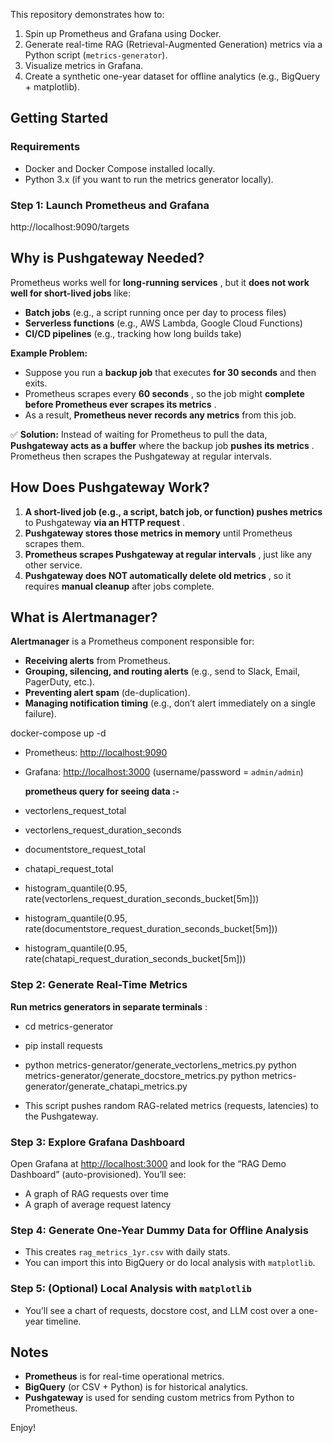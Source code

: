 


This repository demonstrates how to:

1. Spin up Prometheus and Grafana using Docker.
2. Generate real-time RAG (Retrieval-Augmented Generation) metrics via a Python script (`metrics-generator`).
3. Visualize metrics in Grafana.
4. Create a synthetic one-year dataset for offline analytics (e.g., BigQuery + matplotlib).

## Getting Started

### Requirements

- Docker and Docker Compose installed locally.
- Python 3.x (if you want to run the metrics generator locally).

### Step 1: Launch Prometheus and Grafana

http://localhost:9090/targets 

## **Why is Pushgateway Needed?**

Prometheus works well for  **long-running services** , but it **does not work well for short-lived jobs** like:

* **Batch jobs** (e.g., a script running once per day to process files)
* **Serverless functions** (e.g., AWS Lambda, Google Cloud Functions)
* **CI/CD pipelines** (e.g., tracking how long builds take)

**Example Problem:**

* Suppose you run a **backup job** that executes **for 30 seconds** and then exits.
* Prometheus scrapes every  **60 seconds** , so the job might  **complete before Prometheus ever scrapes its metrics** .
* As a result, **Prometheus never records any metrics** from this job.

✅ **Solution:** Instead of waiting for Prometheus to pull the data, **Pushgateway acts as a buffer** where the backup job  **pushes its metrics** . Prometheus then scrapes the Pushgateway at regular intervals.

## **How Does Pushgateway Work?**

1. **A short-lived job (e.g., a script, batch job, or function) pushes metrics** to Pushgateway  **via an HTTP request** .
2. **Pushgateway stores those metrics in memory** until Prometheus scrapes them.
3. **Prometheus scrapes Pushgateway at regular intervals** , just like any other service.
4. **Pushgateway does NOT automatically delete old metrics** , so it requires **manual cleanup** after jobs complete.

## **What is Alertmanager?**

**Alertmanager** is a Prometheus component responsible for:

* **Receiving alerts** from Prometheus.
* **Grouping, silencing, and routing alerts** (e.g., send to Slack, Email, PagerDuty, etc.).
* **Preventing alert spam** (de-duplication).
* **Managing notification timing** (e.g., don’t alert immediately on a single failure).

docker-compose up -d

* Prometheus: [http://localhost:9090]()
* Grafana: [http://localhost:3000]() (username/password = `admin/admin`)

  **prometheus query for seeing data :-**
* vectorlens_request_total
* vectorlens_request_duration_seconds
* documentstore_request_total
* chatapi_request_total
* histogram_quantile(0.95, rate(vectorlens_request_duration_seconds_bucket[5m]))
* histogram_quantile(0.95, rate(documentstore_request_duration_seconds_bucket[5m]))
* histogram_quantile(0.95, rate(chatapi_request_duration_seconds_bucket[5m]))

### Step 2: Generate Real-Time Metrics

**Run metrics generators in separate terminals** :

* cd metrics-generator

* pip install requests
* python metrics-generator/generate_vectorlens_metrics.py
  python metrics-generator/generate_docstore_metrics.py
  python metrics-generator/generate_chatapi_metrics.py
* This script pushes random RAG-related metrics (requests, latencies) to the Pushgateway.

### Step 3: Explore Grafana Dashboard

Open Grafana at [http://localhost:3000]() and look for the “RAG Demo Dashboard” (auto-provisioned). You’ll see:

* A graph of RAG requests over time
* A graph of average request latency

### Step 4: Generate One-Year Dummy Data for Offline Analysis


* This creates `rag_metrics_1yr.csv` with daily stats.
* You can import this into BigQuery or do local analysis with `matplotlib`.

### Step 5: (Optional) Local Analysis with `matplotlib`


* You’ll see a chart of requests, docstore cost, and LLM cost over a one-year timeline.

## Notes

* **Prometheus** is for real-time operational metrics.
* **BigQuery** (or CSV + Python) is for historical analytics.
* **Pushgateway** is used for sending custom metrics from Python to Prometheus.

Enjoy!
